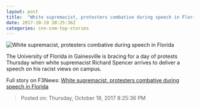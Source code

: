 ```yaml
---
layout: post
title:  "White supremacist, protesters combative during speech in Florida"
date: 2017-10-19 20:25:36Z
categories: cnn-com-top-stories
---
```


![White supremacist, protesters combative during speech in Florida](http://cdn.cnn.com/cnnnext/dam/assets/171018111028-richard-spencer-super-tease.jpg)

The University of Florida in Gainesville is bracing for a day of protests Thursday when white supremacist Richard Spencer arrives to deliver a speech on his racist views on campus.


Full story on F3News: [White supremacist, protesters combative during speech in Florida](http://www.f3nws.com/n/mTgD2C)

> Posted on: Thursday, October 19, 2017 8:25:36 PM
